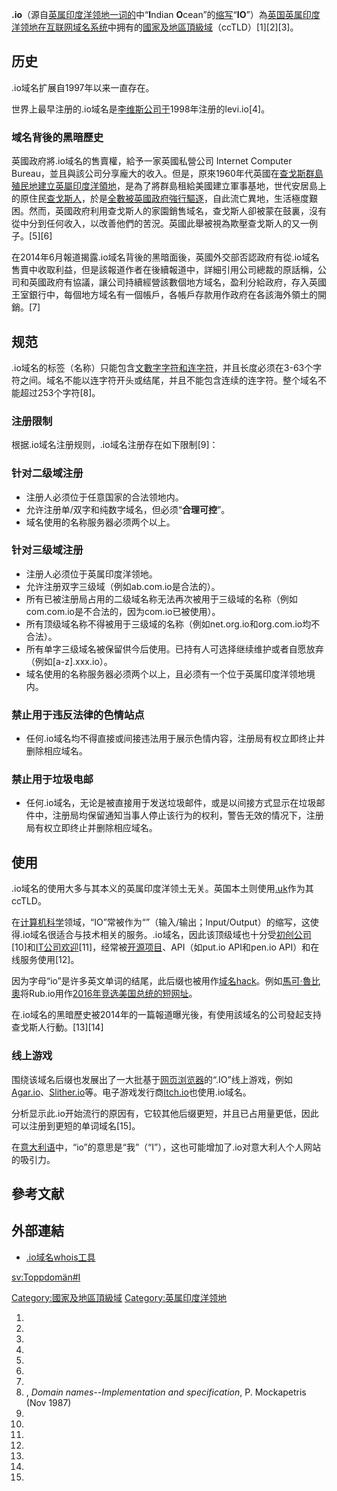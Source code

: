 **.io**（源自[英属印度洋领地一词的](https://zh.wikipedia.org/wiki/英属印度洋领地 "wikilink")中“**I**ndian **O**cean”的[缩写](https://zh.wikipedia.org/wiki/缩写 "wikilink")“**IO**”）為[英国英属印度洋领地在](https://zh.wikipedia.org/wiki/英国 "wikilink")[互联网](../Page/互联网.md "wikilink")[域名系统](../Page/域名系统.md "wikilink")中拥有的[國家及地區頂級域](https://zh.wikipedia.org/wiki/國家及地區頂級域 "wikilink")（ccTLD）\[1\]\[2\]\[3\]。

## 历史

.io域名扩展自1997年以来一直存在。

世界上最早注册的.io域名是[李维斯公司于](https://zh.wikipedia.org/wiki/李维斯 "wikilink")1998年注册的levi.io\[4\]。

### 域名背後的黑暗歷史

英國政府將.io域名的售賣權，給予一家英國私營公司 Internet Computer Bureau，並且與該公司分享龐大的收入。但是，原來1960年代英國在[查戈斯群島殖民地建立](https://zh.wikipedia.org/wiki/查戈斯群島 "wikilink")[英屬印度洋領地](../Page/英屬印度洋領地.md "wikilink")，是為了將群島租給美國建立軍事基地，世代安居島上的原住民[查戈斯人](../Page/查戈斯人.md "wikilink")，於是[全數被英國政府強行驅逐](../Page/英國對查戈斯群島原住民的驅逐.md "wikilink")，自此流亡異地，生活極度艱困。然而，英國政府利用查戈斯人的家園銷售域名，查戈斯人卻被蒙在鼓裏，沒有從中分到任何收入，以改善他們的苦況。英國此舉被視為欺壓查戈斯人的又一例子。\[5\]\[6\]

在2014年6月報道揭露.io域名背後的黑暗面後，英國外交部否認政府有從.io域名售賣中收取利益，但是該報道作者在後續報道中，詳細引用公司總裁的原話稱，公司和英國政府有協議，讓公司持續經營該數個地方域名，盈利分給政府，存入英國王室銀行中，每個地方域名有一個帳戶，各帳戶存款用作政府在各該海外領土的開銷。\[7\]

## 规范

.io域名的标签（名称）只能包含[文數字字符和连字符](https://zh.wikipedia.org/wiki/文數字 "wikilink")，并且长度必须在3-63个字符之间。域名不能以连字符开头或结尾，并且不能包含连续的连字符。整个域名不能超过253个字符\[8\]。

### 注册限制

根据.io域名注册规则，.io域名注册存在如下限制\[9\]：

### 针对二级域注册

  - 注册人必须位于任意国家的合法领地内。
  - 允许注册单/双字和纯数字域名，但必须“**合理可控**”。
  - 域名使用的名称服务器必须两个以上。

### 针对三级域注册

  - 注册人必须位于英属印度洋领地。
  - 允许注册双字三级域（例如ab.com.io是合法的）。
  - 所有已被注册局占用的二级域名称无法再次被用于三级域的名称（例如com.com.io是不合法的，因为com.io已被使用）。
  - 所有顶级域名称不得被用于三级域的名称（例如net.org.io和org.com.io均不合法）。
  - 所有单字三级域名被保留供今后使用。已持有人可选择继续维护或者自愿放弃（例如\[a-z\].xxx.io）。
  - 域名使用的名称服务器必须两个以上，且必须有一个位于英属印度洋领地境内。

### 禁止用于违反法律的色情站点

  - 任何.io域名均不得直接或间接违法用于展示色情内容，注册局有权立即终止并删除相应域名。

### 禁止用于垃圾电邮

  - 任何.io域名，无论是被直接用于发送垃圾邮件，或是以间接方式显示在垃圾邮件中，注册局均保留通知当事人停止该行为的权利，警告无效的情况下，注册局有权立即终止并删除相应域名。

## 使用

.io域名的使用大多与其本义的英属印度洋领土无关。英国本土则使用[.uk](../Page/.uk.md "wikilink")作为其ccTLD。

在[计算机科学](../Page/计算机科学.md "wikilink")领域，“IO”常被作为“”（输入/输出；Input/Output）的缩写，这使得.io域名很适合与技术相关的服务。.io域名，因此该顶级域也十分受[初创公司](https://zh.wikipedia.org/wiki/初创公司 "wikilink")\[10\]和[IT公司欢迎](https://zh.wikipedia.org/wiki/IT "wikilink")\[11\]，经常被[开源项目](../Page/自由及开放源代码软件.md "wikilink")、API（如put.io API和pen.io API）和在线服务使用\[12\]。

因为字母“io”是许多英文单词的结尾，此后缀也被用作[域名hack](https://zh.wikipedia.org/wiki/域名hack "wikilink")。例如[馬可·魯比奧](../Page/馬可·魯比奧.md "wikilink")将Rub.io用作[2016年竞选美国总统的短网址](https://zh.wikipedia.org/wiki/2016年馬可·魯比奧競選美國總統 "wikilink")。

在.io域名的黑暗歷史被2014年的一篇報道曝光後，有使用該域名的公司發起支持查戈斯人行動。\[13\]\[14\]

### 线上游戏

围绕该域名后缀也发展出了一大批基于[网页浏览器](../Page/网页浏览器.md "wikilink")的“.IO”线上游戏，例如[Agar.io](../Page/Agar.io.md "wikilink")、[Slither.io](../Page/Slither.io.md "wikilink")等。电子游戏发行商[Itch.io](../Page/Itch.io.md "wikilink")也使用.io域名。

分析显示此.io开始流行的原因有，它较其他后缀更短，并且已占用量更低，因此可以注册到更短的单词域名\[15\]。

在[意大利语](../Page/意大利语.md "wikilink")中，“io”的意思是“我”（“I”），这也可能增加了.io对意大利人个人网站的吸引力。

## 參考文献

## 外部連結

  - [.io域名whois工具](http://whois.nic.io/)

[sv:Toppdomän\#I](https://zh.wikipedia.org/wiki/sv:Toppdomän#I "wikilink")

[Category:國家及地區頂級域](https://zh.wikipedia.org/wiki/Category:國家及地區頂級域 "wikilink") [Category:英属印度洋领地](https://zh.wikipedia.org/wiki/Category:英属印度洋领地 "wikilink")

1.
2.
3.
4.
5.
6.
7.
8.  , *Domain names--Implementation and specification*, P. Mockapetris (Nov 1987)
9.
10.
11.
12.
13.
14.
15.